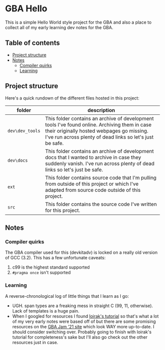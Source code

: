 # GBA Hello

This is a simple Hello World style project for the GBA and also a place to collect all of my early learning dev notes for the GBA.

## Table of contents

* [Project structure](#project-structure)
* [Notes](#notes)
    * [Compiler quirks](#compiler-quirks)
    * [Learning](#learning)

## Project structure

Here's a quick rundown of the different files hosted in this project:

folder | description
-------|------------
`dev\dev_tools`  | This folder contains an archive of development tools I've found online. Archiving them in case their originally hosted webpages go missing. I've run across plenty of dead links so let's just be safe.
`dev\docs`  | This folder contains an archive of development docs that I wanted to archive in case they suddenly vanish. I've run across plenty of dead links so let's just be safe.
`ext`  | This folder contains source code that I'm pulling from outside of this project or which I've adapted from source code outside of this project.
`src`  | This folder contains the source code I've written for this project.

## Notes

### Compiler quirks

The GBA compiler used for this (devkitadv) is locked on a really old version of GCC (3.2). This has a few unfortunate caveats:

1. c99 is the highest standard supported
2. `#pragma once` isn't supported

### Learning

A reverse-chronological log of little things that I learn as I go:

* UGH. span types are a freaking mess in straight C (99, 11, otherwise). Lack of templates is a huge pain.
* When I googled for resources I found [loirak's tutorial](http://www.loirak.com/gameboy/gbatutor.php) so that's what a lot of my very early notes were based off of but there are some promising resources on the [GBA Jam '21 site](https://itch.io/jam/gbajam21) which look WAY more up-to-date. I should consider switching over. Probably going to finish with loirak's tutorial for completeness's sake but I'll also go check out the other resources just in case.
